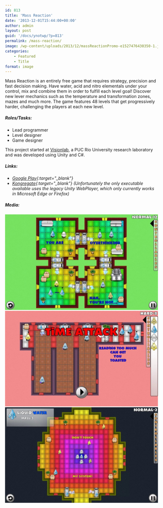```yaml
---
id: 813
title: 'Mass Reaction'
date: '2013-12-01T15:44:00+00:00'
author: admin
layout: post
guid: '/docs/ynotwp/?p=813'
permalink: /mass-reaction/
image: /wp-content/uploads/2013/12/massReactionPromo-e1527476430350-1.jpg
categories:
    - Featured
    - Title
format: image
---
```


Mass Reaction is an entirely free game that requires strategy, precision and fast decision making. Have water, acid and nitro elementals under your control, mix and combine them in order to fulfill each level goal! Discover new lever mechanics such as the temperature and transformation zones, mazes and much more. The game features 48 levels that get progressively harder, challenging the players at each new level.

##### Roles/Tasks:

- Lead programmer
- Level designer
- Game designer

This project started at [Visionlab](http://www.icad.puc-rio.br/), a PUC Rio University research laboratory and was developed using Unity and C#.

##### Links:

- <i class='fab fa-google-play fa-xl'/>   [Google Play](https://play.google.com/store/apps/details?id=com.whynot.massreaction&hl=en){:target="_blank"}
- [Kongregate](http://www.kongregate.com/games/GuilhermeLopes/mass-reaction){:target="_blank"}  (Unfortunately the only executable available uses the legacy Unity WebPlayer, which only currently works in Microsoft Edge or Firefox)

##### Media:

![ ](/assets/img/wp-content/uploads/2013/12/unnamed_2_-1024x640.jpg) 
![ ](/assets/img/wp-content/uploads/2013/12/unnamed_1_-1024x640.jpg) 
![ ](/assets/img/wp-content/uploads/2013/12/unnamed-1024x640.jpg)
